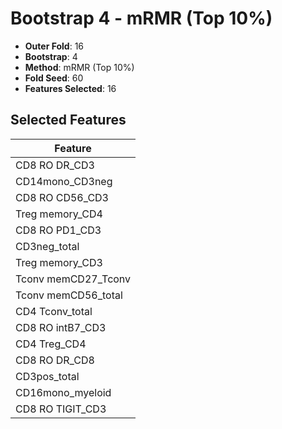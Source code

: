 # Bootstrap 4 - mRMR (Top 10%)

- **Outer Fold**: 16
- **Bootstrap**: 4
- **Method**: mRMR (Top 10%)
- **Fold Seed**: 60
- **Features Selected**: 16

## Selected Features

| Feature |
|---------|
| CD8 RO DR_CD3 |
| CD14mono_CD3neg |
| CD8 RO CD56_CD3 |
| Treg memory_CD4 |
| CD8 RO PD1_CD3 |
| CD3neg_total |
| Treg memory_CD3 |
| Tconv memCD27_Tconv |
| Tconv memCD56_total |
| CD4 Tconv_total |
| CD8 RO intB7_CD3 |
| CD4 Treg_CD4 |
| CD8 RO DR_CD8 |
| CD3pos_total |
| CD16mono_myeloid |
| CD8 RO TIGIT_CD3 |
